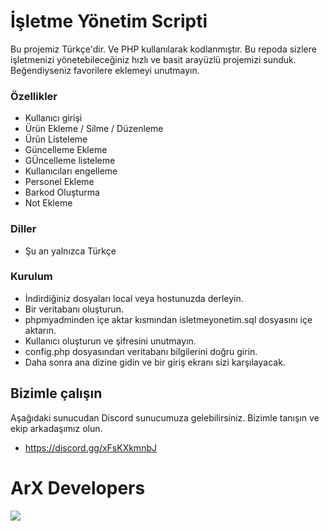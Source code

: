 # İşletme Yönetim Scripti
Bu projemiz Türkçe'dir. Ve PHP kullanılarak kodlanmıştır. Bu repoda sizlere işletmenizi yönetebileceğiniz hızlı ve basit arayüzlü projemizi sunduk. Beğendiyseniz favorilere eklemeyi unutmayın. 
### Özellikler
- Kullanıcı girişi 
- Ürün Ekleme / Silme / Düzenleme
- Ürün Listeleme
- Güncelleme Ekleme
- GÜncelleme listeleme
- Kullanıcıları engelleme
- Personel Ekleme
- Barkod Oluşturma
- Not Ekleme
### Diller 
- Şu an yalnızca Türkçe

### Kurulum
- İndirdiğiniz dosyaları local veya hostunuzda derleyin.
- Bir veritabanı oluşturun. 
- phpmyadminden içe aktar kısmından isletmeyonetim.sql dosyasını içe aktarın.
- Kullanıcı oluşturun ve şifresini unutmayın.
- config.php dosyasından veritabanı bilgilerini doğru girin.
- Daha sonra ana dizine gidin ve bir giriş ekranı sizi karşılayacak.

## Bizimle çalışın
Aşağıdaki sunucudan Discord sunucumuza gelebilirsiniz. Bizimle tanışın ve ekip arkadaşımız olun.
- https://discord.gg/xFsKXkmnbJ

# ArX Developers

![](https://arxdevelopers.github.io/assets/img/arx-logo.png)
